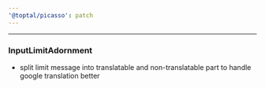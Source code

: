 ```yaml
---
'@toptal/picasso': patch
---
```


---

### InputLimitAdornment

- split limit message into translatable and non-translatable part to handle google translation better
